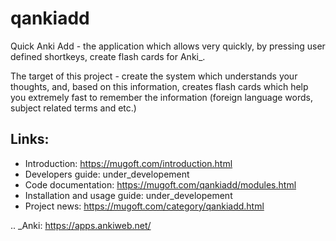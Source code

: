 # qankiadd

Quick Anki Add - the application which allows very quickly, by pressing user defined shortkeys, create flash cards for Anki_.

The target of this project - create the system which understands your thoughts, and, based on this information, creates flash cards which help you extremely fast to remember the information (foreign language words, subject related terms and etc.)


## Links:

- Introduction: https://mugoft.com/introduction.html
- Developers guide: under_developement
- Code documentation: https://mugoft.com/qankiadd/modules.html
- Installation and usage guide: under_developement
- Project news: https://mugoft.com/category/qankiadd.html

.. _Anki: https://apps.ankiweb.net/
